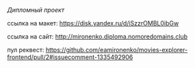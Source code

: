 
*Дипломный проект*

ссылка на макет:
https://disk.yandex.ru/d/iSzzrOMBL0ibGw

ссылка на сайт: 
http://mironenko.diploma.nomoredomains.club

пул реквест:
https://github.com/eamironenko/movies-explorer-frontend/pull/2#issuecomment-1335492906
